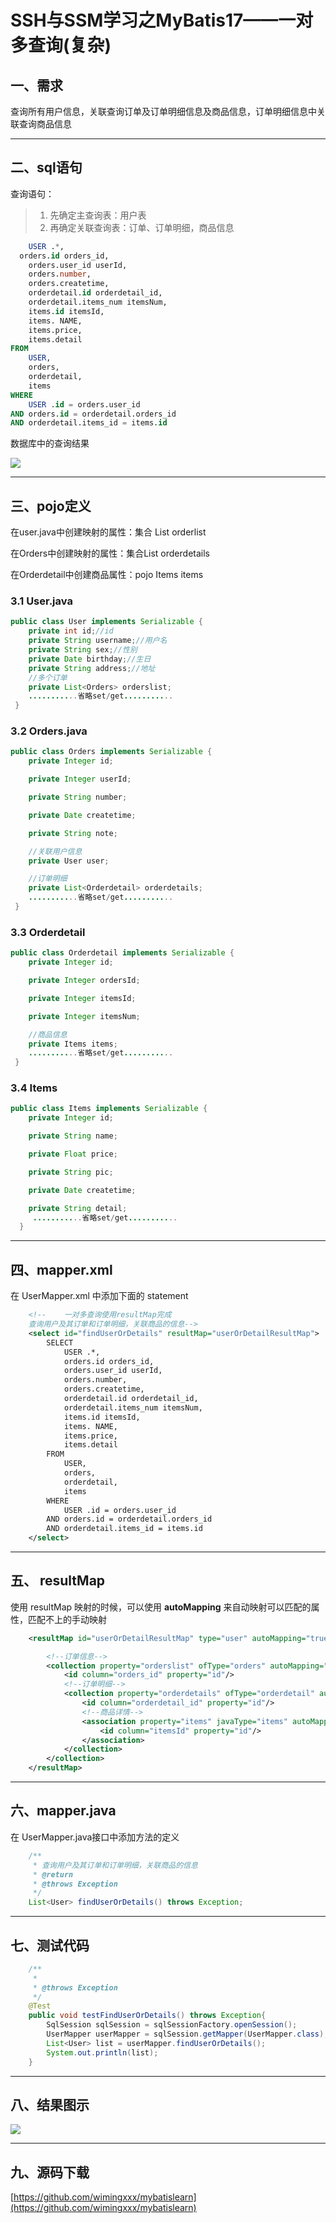 
# SSH与SSM学习之MyBatis17——一对多查询(复杂)


## 一、需求

查询所有用户信息，关联查询订单及订单明细信息及商品信息，订单明细信息中关联查询商品信息


---

## 二、sql语句

查询语句：
> 1. 先确定主查询表：用户表
> 2. 再确定关联查询表：订单、订单明细，商品信息


```sql
	USER .*,
  orders.id orders_id,
	orders.user_id userId,
	orders.number,
	orders.createtime,
	orderdetail.id orderdetail_id,
	orderdetail.items_num itemsNum,
	items.id itemsId,
	items. NAME,
	items.price,
	items.detail
FROM
	USER,
	orders,
	orderdetail,
	items
WHERE
	USER .id = orders.user_id
AND orders.id = orderdetail.orders_id
AND orderdetail.items_id = items.id
```

数据库中的查询结果

![](../image/17/1.png)


---

## 三、pojo定义

在user.java中创建映射的属性：集合 List<Orders>  orderlist

在Orders中创建映射的属性：集合List<Orderdetail> orderdetails

在Orderdetail中创建商品属性：pojo   Items items

### 3.1 User.java

```java
public class User implements Serializable {
    private int id;//id
    private String username;//用户名
    private String sex;//性别
    private Date birthday;//生日
    private String address;//地址
    //多个订单
    private List<Orders> orderslist;
    ...........省略set/get...........
 }
```

### 3.2 Orders.java

```java
public class Orders implements Serializable {
    private Integer id;

    private Integer userId;

    private String number;

    private Date createtime;

    private String note;

    //关联用户信息
    private User user;

    //订单明细
    private List<Orderdetail> orderdetails;
    ...........省略set/get...........
 }
```

### 3.3 Orderdetail

```java
public class Orderdetail implements Serializable {
    private Integer id;

    private Integer ordersId;

    private Integer itemsId;

    private Integer itemsNum;

    //商品信息
    private Items items;
    ...........省略set/get...........
 }
```

### 3.4 Items
```java
public class Items implements Serializable {
    private Integer id;

    private String name;

    private Float price;

    private String pic;

    private Date createtime;

    private String detail;
     ...........省略set/get...........
  }
```

--------

## 四、mapper.xml

在 UserMapper.xml 中添加下面的 statement

```xml
    <!--    一对多查询使用resultMap完成
    查询用户及其订单和订单明细，关联商品的信息-->
    <select id="findUserOrDetails" resultMap="userOrDetailResultMap">
        SELECT
            USER .*,
            orders.id orders_id,
            orders.user_id userId,
            orders.number,
            orders.createtime,
            orderdetail.id orderdetail_id,
            orderdetail.items_num itemsNum,
            items.id itemsId,
            items. NAME,
            items.price,
            items.detail
        FROM
            USER,
            orders,
            orderdetail,
            items
        WHERE
            USER .id = orders.user_id
        AND orders.id = orderdetail.orders_id
        AND orderdetail.items_id = items.id
    </select>
```


---

## 五、	resultMap

使用 resultMap 映射的时候，可以使用 **autoMapping** 来自动映射可以匹配的属性，匹配不上的手动映射

```xml
    <resultMap id="userOrDetailResultMap" type="user" autoMapping="true">

        <!--订单信息-->
        <collection property="orderslist" ofType="orders" autoMapping="true">
            <id column="orders_id" property="id"/>
            <!--订单明细-->
            <collection property="orderdetails" ofType="orderdetail" autoMapping="true">
                <id column="orderdetail_id" property="id"/>
                <!--商品详情-->
                <association property="items" javaType="items" autoMapping="true">
                    <id column="itemsId" property="id"/>
                </association>
            </collection>
        </collection>
    </resultMap>
```

----

## 六、mapper.java

在 UserMapper.java接口中添加方法的定义

```java
    /**
     * 查询用户及其订单和订单明细，关联商品的信息
     * @return
     * @throws Exception
     */
    List<User> findUserOrDetails() throws Exception;
```

---

## 七、测试代码

```java
    /**
     *
     * @throws Exception
     */
    @Test
    public void testFindUserOrDetails() throws Exception{
        SqlSession sqlSession = sqlSessionFactory.openSession();
        UserMapper userMapper = sqlSession.getMapper(UserMapper.class);
        List<User> list = userMapper.findUserOrDetails();
        System.out.println(list);
    }
```

---

## 八、结果图示

![](../image/17/2.png)



----

## 九、源码下载

[https://github.com/wimingxxx/mybatislearn](https://github.com/wimingxxx/mybatislearn)


